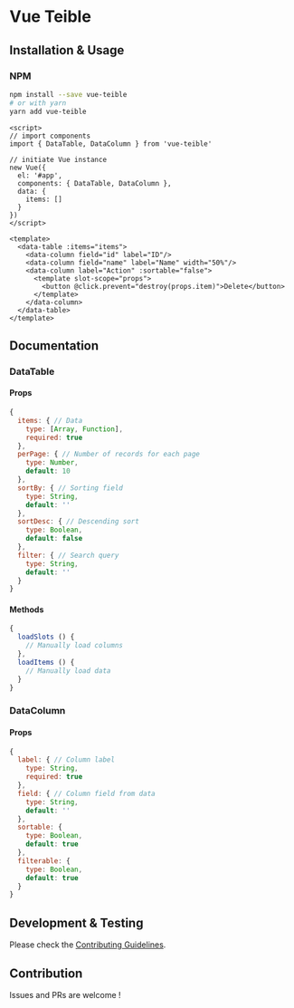 # Vue Teible
## Installation & Usage
### NPM
```bash
npm install --save vue-teible
# or with yarn
yarn add vue-teible
```

```vue
<script>
// import components
import { DataTable, DataColumn } from 'vue-teible'

// initiate Vue instance
new Vue({
  el: '#app',
  components: { DataTable, DataColumn },
  data: {
    items: []
  }
})
</script>

<template>
  <data-table :items="items">
    <data-column field="id" label="ID"/>
    <data-column field="name" label="Name" width="50%"/>
    <data-column label="Action" :sortable="false">
      <template slot-scope="props">
        <button @click.prevent="destroy(props.item)">Delete</button>
      </template>
    </data-column>
  </data-table>
</template>
```

## Documentation
### DataTable
#### Props
```js
{
  items: { // Data
    type: [Array, Function],
    required: true
  },
  perPage: { // Number of records for each page
    type: Number,
    default: 10
  },
  sortBy: { // Sorting field
    type: String,
    default: ''
  },
  sortDesc: { // Descending sort
    type: Boolean,
    default: false
  },
  filter: { // Search query
    type: String,
    default: ''
  }
}
```
#### Methods
```js
{
  loadSlots () {
    // Manually load columns
  },
  loadItems () {
    // Manually load data
  }
}
```
### DataColumn
#### Props
```js
{
  label: { // Column label
    type: String,
    required: true
  },
  field: { // Column field from data
    type: String,
    default: ''
  },
  sortable: {
    type: Boolean,
    default: true
  },
  filterable: {
    type: Boolean,
    default: true
  }
}
```

## Development & Testing
Please check the [Contributing Guidelines](https://github.com/hiendv/octicons-modular/blob/master/CONTRIBUTING.md).

## Contribution
Issues and PRs are welcome !
